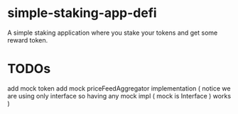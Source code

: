 # simple-staking-app-defi
A simple staking application where you stake your  tokens and get some reward token.


# TODOs

add mock token
add mock priceFeedAggregator implementation
( notice we are using only interface so having any mock impl ( mock is Interface ) works )
